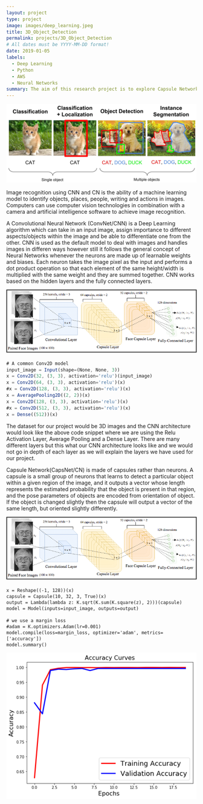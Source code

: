 ```yaml
---
layout: project
type: project
image: images/deep_learning.jpeg
title: 3D_Object_Detection
permalink: projects/3D_Object_Detection
# All dates must be YYYY-MM-DD format!
date: 2019-01-05
labels:
  - Deep Learning
  - Python
  - AWS
  - Neural Networks
summary: The aim of this research project is to explore Capsule Networks (CNs) and compare its classification performance with respect to Convolutional Neural Networks (CNNs) by identifying 3D images of various objects which are having spatial variances. The idea is to exploit the trade offs between CNs and CNNs i.e. to find the accuracy of model to identify images aligned or positioned differently spatially.
---
```


<div class="ui large rounded images">
  <img class="ui image" src="../images/Object_Detection.png">
</div>

Image recognition using CNN and CN is the ability of a machine learning model to identify objects, places, people, writing and actions in images. Computers can use computer vision technologies in combination with a camera and artificial intelligence software to achieve image recognition.

A Convolutional Neural Network (ConvNet/CNN) is a Deep Learning algorithm which can take in an input image, assign importance to different aspects/objects within the image and be able to differentiate one from the other. CNN is used as the default model to deal with images and handles images in differen ways however still it follows the general concept of Neural Networks whenever the neurons are made up of learnable weights and biases. Each neuron takes the image pixel as the input and performs a dot product operation so that each element of the same height/width is multiplied with the same weight and they are summed together. CNN works based on the hidden layers and the fully connected layers.
<div class="ui large rounded images">
  <img class="ui image" src="../images/Capsule-Network-Architecture.png">
</div>

```javascript
# A common Conv2D model
input_image = Input(shape=(None, None, 3))
x = Conv2D(32, (3, 3), activation='relu')(input_image)
x = Conv2D(64, (3, 3), activation='relu')(x)
#x = Conv2D(128, (3, 3), activation='relu')(x)
x = AveragePooling2D((2, 2))(x)
x = Conv2D(128, (3, 3), activation='relu')(x)
#x = Conv2D(512, (3, 3), activation='relu')(x)
x = Dense((512))(x)
```

The dataset for our project would be 3D images and the CNN architecture would look like the above code snippet where we are using the Relu Activation Layer, Average Pooling and a Dense Layer. There are many different layers but this what our CNN architecture looks like and we would not go in depth of each layer as we will explain the layers we have used for our project.


Capsule Network(CapsNet/CN) is made of capsules rather than neurons. A capsule is a small group of neurons that learns to detect a particular object within a given region of the image, and it outputs a vector whose length represents the estimated probability that the object is present in that region, and the pose parameters of objects are encoded from orientation of object. If the object is changed slightly then the capsule will output a vector of the same length, but oriented slightly differently.
<div class="ui large rounded images">
  <img class="ui image" src="../images/Capsule-Network-Architecture.png">
</div>

```
x = Reshape((-1, 128))(x)
capsule = Capsule(10, 32, 3, True)(x)
output = Lambda(lambda z: K.sqrt(K.sum(K.square(z), 2)))(capsule)
model = Model(inputs=input_image, outputs=output)

# we use a margin loss
#adam = K.optimizers.Adam(lr=0.001)
model.compile(loss=margin_loss, optimizer='adam', metrics=['accuracy'])
model.summary()
```

<div class="ui large rounded images">
  <img class="ui image" src="../images/accuracy_coil.png">
</div>
